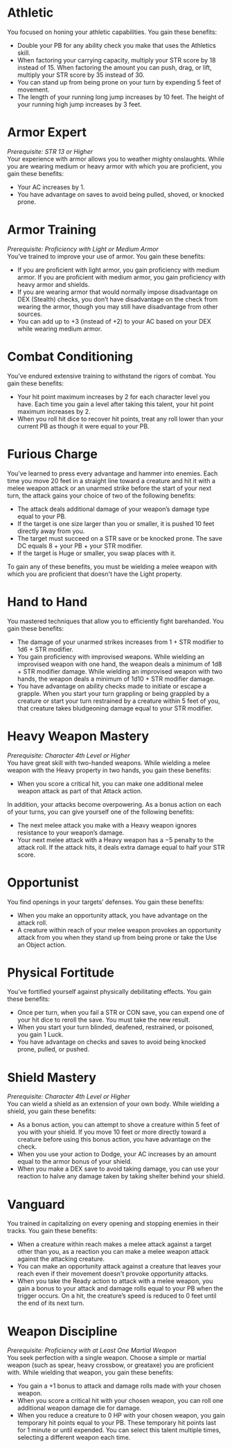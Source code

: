 # Athletic
You focused on honing your athletic capabilities. You gain these benefits:
* Double your PB for any ability check you make that uses the Athletics skill.
* When factoring your carrying capacity, multiply your STR score by 18 instead of 15. When factoring the amount you can push, drag, or lift, multiply your STR score by 35 instead of 30.
* You can stand up from being prone on your turn by expending 5 feet of movement.
* The length of your running long jump increases by 10 feet. The height of your running high jump increases by 3 feet.
# Armor Expert
*Prerequisite: STR 13 or Higher*  
Your experience with armor allows you to weather mighty onslaughts. While you are wearing medium or heavy armor with which you are proficient, you gain these benefits:
* Your AC increases by 1.
* You have advantage on saves to avoid being pulled, shoved, or knocked prone.
# Armor Training
*Prerequisite: Proficiency with Light or Medium Armor*  
You’ve trained to improve your use of armor. You gain these benefits:
* If you are proficient with light armor, you gain proficiency with medium armor. If you are proficient with medium armor, you gain proficiency with heavy armor and shields.
* If you are wearing armor that would normally impose disadvantage on DEX (Stealth) checks, you don’t have disadvantage on the check from wearing the armor, though you may still have disadvantage from other sources.
* You can add up to +3 (instead of +2) to your AC based on your DEX while wearing medium armor.
# Combat Conditioning
You’ve endured extensive training to withstand the rigors of combat. You gain these benefits:
* Your hit point maximum increases by 2 for each character level you have. Each time you gain a level after taking this talent, your hit point maximum increases by 2.
* When you roll hit dice to recover hit points, treat any roll lower than your current PB as though it were equal to your PB.
# Furious Charge
You’ve learned to press every advantage and hammer into enemies. Each time you move 20 feet in a straight line toward a creature and hit it with a melee weapon attack or an unarmed strike before the start of your next turn, the attack gains your choice of two of the following benefits:
* The attack deals additional damage of your weapon’s damage type equal to your PB.
* If the target is one size larger than you or smaller, it is pushed 10 feet directly away from you.
* The target must succeed on a STR save or be knocked prone. The save DC equals 8 + your PB + your STR modifier.
* If the target is Huge or smaller, you swap places with it.

To gain any of these benefits, you must be wielding a melee weapon with which you are proficient that doesn't have the Light property.
# Hand to Hand
You mastered techniques that allow you to efficiently fight barehanded. You gain these benefits:
* The damage of your unarmed strikes increases from 1 + STR modifier to 1d6 + STR modifier.
* You gain proficiency with improvised weapons. While wielding an improvised weapon with one hand, the weapon deals a minimum of 1d8 + STR modifier damage. While wielding an improvised weapon with two hands, the weapon deals a minimum of 1d10 + STR modifier damage.
* You have advantage on ability checks made to initiate or escape a grapple. When you start your turn grappling or being grappled by a creature or start your turn restrained by a creature within 5 feet of you, that creature takes bludgeoning damage equal to your STR modifier.
# Heavy Weapon Mastery
*Prerequisite: Character 4th Level or Higher*  
You have great skill with two-handed weapons. While wielding a melee weapon with the Heavy property in two hands, you gain these benefits:
* When you score a critical hit, you can make one additional melee weapon attack as part of that Attack action.

In addition, your attacks become overpowering. As a bonus action on each of your turns, you can give yourself one of the following benefits:
* The next melee attack you make with a Heavy weapon ignores resistance to your weapon’s damage.
* Your next melee attack with a Heavy weapon has a −5 penalty to the attack roll. If the attack hits, it deals extra damage equal to half your STR score.
# Opportunist
You find openings in your targets’ defenses. You gain these benefits:
* When you make an opportunity attack, you have advantage on the attack roll.
* A creature within reach of your melee weapon provokes an opportunity attack from you when they stand up from being prone or take the Use an Object action.
# Physical Fortitude
You’ve fortified yourself against physically debilitating effects. You gain these benefits:
* Once per turn, when you fail a STR or CON save, you can expend one of your hit dice to reroll the save. You must take the new result.
* When you start your turn blinded, deafened, restrained, or poisoned, you gain 1 Luck.
* You have advantage on checks and saves to avoid being knocked prone, pulled, or pushed.
# Shield Mastery
*Prerequisite: Character 4th Level or Higher*  
You can wield a shield as an extension of your own body. While wielding a shield, you gain these benefits:
* As a bonus action, you can attempt to shove a creature within 5 feet of you with your shield. If you move 10 feet or more directly toward a creature before using this bonus action, you have advantage on the check.
* When you use your action to Dodge, your AC increases by an amount equal to the armor bonus of your shield.
* When you make a DEX save to avoid taking damage, you can use your reaction to halve any damage taken by taking shelter behind your shield.
# Vanguard
You trained in capitalizing on every opening and stopping enemies in their tracks. You gain these benefits:
* When a creature within reach makes a melee attack against a target other than you, as a reaction you can make a melee weapon attack against the attacking creature.
* You can make an opportunity attack against a creature that leaves your reach even if their movement doesn't provoke opportunity attacks.
* When you take the Ready action to attack with a melee weapon, you gain a bonus to your attack and damage rolls equal to your PB when the trigger occurs. On a hit, the creature’s speed is reduced to 0 feet until the end of its next turn.
# Weapon Discipline
*Prerequisite: Proficiency with at Least One Martial Weapon*  
You seek perfection with a single weapon. Choose a simple or martial weapon (such as spear, heavy crossbow, or greataxe) you are proficient with. While wielding that weapon, you gain these benefits:
* You gain a +1 bonus to attack and damage rolls made with your chosen weapon.
* When you score a critical hit with your chosen weapon, you can roll one additional weapon damage die for damage.
* When you reduce a creature to 0 HP with your chosen weapon, you gain temporary hit points equal to your PB. These temporary hit points last for 1 minute or until expended.
You can select this talent multiple times, selecting a different weapon each time.